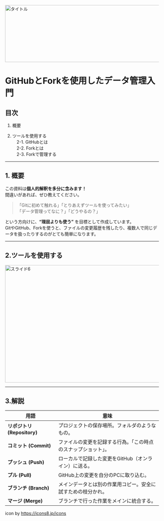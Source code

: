 <img width="1280" height="186" alt="タイトル" src="https://github.com/user-attachments/assets/f213d3ca-3329-41c9-8efc-fc2889dcdf43" />  

# GitHubとForkを使用したデータ管理入門

## 目次
1. 概要  

2. ツールを使用する  
 2-1. GitHubとは  
 2-2. Forkとは  
 2-3. Forkで管理する  

---

## 1. 概要
この資料は**個人的解釈を多分に含みます！**  
間違いがあれば、ぜひ教えてください。  

> 「Gitに初めて触れる」「とりあえずツールを使ってみたい」  
> 「データ管理ってなに？」「どうやるの？」  

という方向けに、**“理屈よりも使う”** を目標として作成しています。  
GitやGitHub、Forkを使うと、ファイルの変更履歴を残したり、複数人で同じデータを扱ったりするのがとても簡単になります。  

---
## 2.ツールを使用する
<img width="1280" height="383" alt="スライド6" src="https://github.com/user-attachments/assets/652d54a9-e149-4c2f-84b9-6815c4a80ffc" />

---
## 3.解説


| 用語 | 意味 |
|------|------|
| **リポジトリ (Repository)** | プロジェクトの保存場所。フォルダのようなもの。 |
| **コミット (Commit)** | ファイルの変更を記録する行為。「この時点のスナップショット」。 |
| **プッシュ (Push)** | ローカルで記録した変更をGitHub（オンライン）に送る。 |
| **プル (Pull)** | GitHub上の変更を自分のPCに取り込む。 |
| **ブランチ (Branch)** | メインデータとは別の作業用コピー。安全に試すための枝分かれ。 |
| **マージ (Merge)** | ブランチで行った作業をメインに統合する。 |

icon by https://icons8.jp/icons
